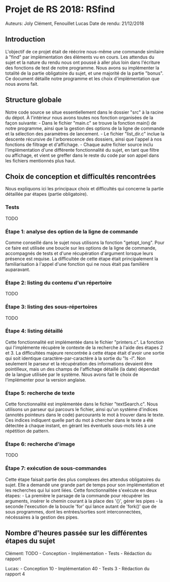 # Projet de RS 2018: RSfind
Auteurs: Joly Clément, Fenouillet Lucas
Date de rendu: 21/12/2018


## Introduction
L'objectif de ce projet était de réécrire nous-même une commande similaire à "find" par implémentation des éléments vu en cours. Les attendus du sujet et la nature du rendu nous ont poussé à aller plus loin dans l'écriture des fonctions de test de notre programme. Nous avons su implémenter la totalité de la partie obligatoire du sujet, et une majorité de la partie "bonus". Ce document détaille notre programme et les choix d'implémentation que nous avons fait.


## Structure globale
Notre code source se situe essentiellement dans le dossier "src" à la racine du dépot. À l'intérieur nous avons toutes nos fonction organisées de la façon suivante:
	- Dans le fichier "main.c" se trouve la fonction main() de notre programme, ainsi que la gestion des options de la ligne de commande et la sélection des paramètres de lancement.
	- Le fichier "list_dir.c" inclue la descente récursive de l'arborescence des dossiers, ainsi que l'appel à nos fonctions de filtrage et d'affichage.
	- Chaque autre fichier source inclu l'implémentation d'une différente fonctionnalité du sujet, en tant que filtre ou affichage, et vient se greffer dans le reste du code par son appel dans les fichiers mentionnés plus haut.
	

## Choix de conception et difficultés rencontrées
Nous expliquons ici les principaux choix et difficultés qui concerne la partie détaillée par étapes (partie obligatoire).

### Tests
TODO

### Étape 1: analyse des option de la ligne de commande
Comme conseillé dans le sujet nous utilisons la fonction "getopt_long". Pour ce faire est utilisée une boucle sur les options de la ligne de commande, accompagnés de tests et d'une récupération d'argument lorsque leurs présence est requise. La difficultée de cette étape était principalement la familiarisation à l'appel d'une fonction qui ne nous était pas familière auparavant. 

### Étape 2: listing du contenu d'un répertoire
TODO

### Étape 3: listing des sous-répertoires
TODO

### Étape 4: listing détaillé
Cette fonctionnalité est implémentée dans le fichier "printers.c". La fonction qui l'implémente récupère le contexte de la recherche à l'aide des étapes 2 et 3. La difficultées majeure rencontrée à cette étape était d'avoir une sortie qui soit identique caractère-par-caractère à la sortie du "ls -l". Non seulement le parseur et la récupération des informations devaient être pointilleux, mais un des champs de l'affichage détaillé (la date) dépendait de la langue utilisée par le système. Nous avons fait le choix de l'implémenter pour la version anglaise.

### Étape 5: recherche de texte
Cette fonctionnalité est implémentée dans le fichier "textSearch.c". Nous utilisons un parseur qui parcours le fichier, ainsi qu'un système d'indices (annotés pointeurs dans le code) parcourants le mot à trouver dans le texte. Ces indices indiquent quelle part du mot à chercher dans le texte a été détectée à chaque instant, en gérant les éventuels sous-mots liés à une répétition de pattern.

### Étape 6: recherche d'image
TODO

### Étape 7: exécution de sous-commandes
Cette étape faisait partie des plus complexes des attendus obligatoires du sujet. Elle a demandé une grande part de temps pour son implémentation et les recherches qui lui sont liées. Cette fonctionnalitée s'exécute en deux étapes: 
	- La première le parsage de la commande pour récupérer les arguments, insérer le chemin courant à la place des '{}', gérer les pipes
	- la seconde l'execution de la boucle 'for' qui lance autant de 'fork()' que de sous programmes, dont les entrées/sorties sont interconnectées, nécéssaires à la gestion des pipes.

## Nombre d'heures passée sur les différentes étapes du sujet

Clément: TODO
	- Conception
	- Implémentation
	- Tests
	- Rédaction du rapport
	
Lucas:
	- Conception						10
	- Implémentation				40
	- Tests									3
	- Rédaction du rapport	4
	














